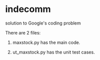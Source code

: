 indecomm
========

solution to Google's coding problem

There are 2 files:

1. maxstock.py has the main code.

2. ut_maxstock.py has the unit test cases.
